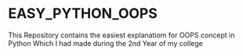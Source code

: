# EASY_PYTHON_OOPS

This Repository contains the easiest explanatiom for OOPS concept in Python Which I had made during the 2nd Year of my college
